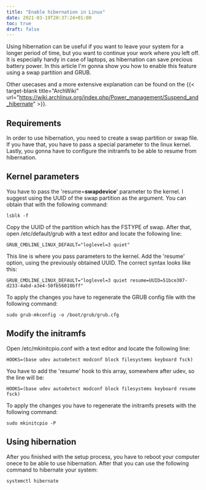 ```yaml
---
title: "Enable hibernation in Linux"
date: 2021-03-19T20:37:24+01:00
toc: true
draft: false
---
```


Using hibernation can be useful if you want to leave your system for a longer period of time, but you want to continue your work where you left off. It is especially handy in case of laptops, as
hibernation can save precious battery power. In this article I'm gonna show you how to enable this feature using a swap partition and GRUB.

Other usecases and a more extensive explanation can be found on the {{< target-blank title="ArchWiki" url="https://wiki.archlinux.org/index.php/Power_management/Suspend_and_hibernate" >}}.

## Requirements

In order to use hibernation, you need to create a swap partition or swap file. If you have that, you have to pass a special parameter to the linux kernel. Lastly, you gonna have to configure the
initramfs to be able to resume from hibernation.

## Kernel parameters

You have to pass the 'resume=**swapdevice**' parameter to the kernel. I suggest using the UUID of the swap partition as the argument. You can obtain that with the following command:
```terminal
lsblk -f
```

Copy the UUID of the partition which has the FSTYPE of swap. After that, open /etc/default/grub with a text editor and locate the following line:
```text
GRUB_CMDLINE_LINUX_DEFAULT="loglevel=3 quiet"
```

This line is where you pass parameters to the kernel. Add the 'resume' option, using the previously obtained UUID. The correct syntax looks like this:
```text
GRUB_CMDLINE_LINUX_DEFAULT="loglevel=3 quiet resume=UUID=51bce307-d233-4abd-a3e4-50fb56010bff"
```

To apply the changes you have to regenerate the GRUB config file with the following command:
```terminal
sudo grub-mkconfig -o /boot/grub/grub.cfg
```

## Modify the initramfs

Open /etc/mkinitcpio.conf with a text editor and locate the following line:
```text
HOOKS=(base udev autodetect modconf block filesystems keyboard fsck)
```

You have to add the 'resume' hook to this array, somewhere after udev, so the line will be:
```text
HOOKS=(base udev autodetect modconf block filesystems keyboard resume fsck)
```

To apply the changes you have to regenerate the initramfs presets with the following command:
```terminal
sudo mkinitcpio -P
```

## Using hibernation

After you finished with the setup process, you have to reboot your computer onece to be able to use hibernation. After that you can use the following command to hibernate your system:
```terminal
systemctl hibernate
```
